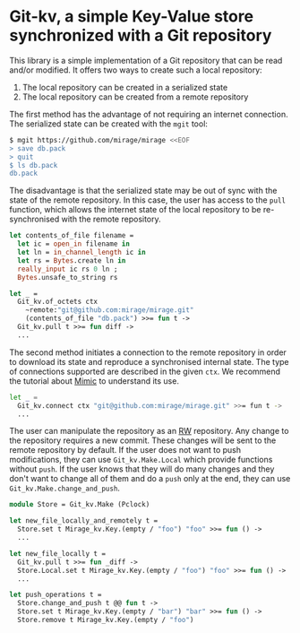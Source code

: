 # Git-kv, a simple Key-Value store synchronized with a Git repository

This library is a simple implementation of a Git repository that can be read
and/or modified. It offers two ways to create such a local repository:
1) The local repository can be created in a serialized state
2) The local repository can be created from a remote repository

The first method has the advantage of not requiring an internet connection. The
serialized state can be created with the `mgit` tool:
```sh
$ mgit https://github.com/mirage/mirage <<EOF
> save db.pack
> quit
$ ls db.pack
db.pack
```

The disadvantage is that the serialized state may be out of sync with the state
of the remote repository. In this case, the user has access to the `pull`
function, which allows the internet state of the local repository to be
re-synchronised with the remote repository.
```ocaml
let contents_of_file filename =
  let ic = open_in filename in
  let ln = in_channel_length ic in
  let rs = Bytes.create ln in
  really_input ic rs 0 ln ;
  Bytes.unsafe_to_string rs

let _ =
  Git_kv.of_octets ctx 
    ~remote:"git@github.com:mirage/mirage.git"
    (contents_of_file "db.pack") >>= fun t ->
  Git_kv.pull t >>= fun diff ->
  ...
```

The second method initiates a connection to the remote repository in order to
download its state and reproduce a synchronised internal state. The type of
connections supported are described in the given `ctx`. We recommend the
tutorial about [Mimic][mimic] to understand its use.
```sh
let _ =
  Git_kv.connect ctx "git@github.com:mirage/mirage.git" >>= fun t ->
  ...
```

The user can manipulate the repository as an [RW][mirage-kv-rw] repository. Any
change to the repository requires a new commit. These changes will be sent to
the remote repository by default. If the user does not want to push
modifications, they can use `Git_kv.Make.Local` which provide functions without
`push`. If the user knows that they will do many changes and they don't want to
change all of them and do a `push` only at the end, they can use
`Git_kv.Make.change_and_push`.
```ocaml
module Store = Git_kv.Make (Pclock)

let new_file_locally_and_remotely t =
  Store.set t Mirage_kv.Key.(empty / "foo") "foo" >>= fun () ->
  ...

let new_file_locally t =
  Git_kv.pull t >>= fun _diff ->
  Store.Local.set t Mirage_kv.Key.(empty / "foo") "foo" >>= fun () ->
  ...

let push_operations t =
  Store.change_and_push t @@ fun t ->
  Store.set t Mirage_kv.Key.(empty / "bar") "bar" >>= fun () ->
  Store.remove t Mirage_kv.Key.(empty / "foo")
```

[mimic]: https://dinosaure.github.io/mimic/mimic/index.html
[mirage-kv-rw]: https://github.com/mirage/mirage-kv
